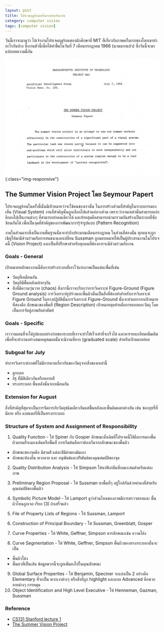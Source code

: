 ```yaml
---
layout: post
title: โปรเจคฤดูร้อนครั้งแรกสำหรับภาพ
category: computer vision
tags: [computer vision]
---
```


วันนี้เราจะมาดูว่า ไอ้เจ้างานโปรเจคฤดูร้อนของนักศึกษาที่ MIT ที่เกี่ยวกับภาพครั้งแรกของโลกเขาทำอะไรกันบ้าง ซึ่งงานตัวนี้เนี่ยได้ทำขึ้นในวันที่ 7 เดือนกรกฎาคม 1966 (นานมากแล้ว) ซึ่งวันนี้จะมาแปลบทความนี้กัน

![image-title-here](/assets/image_post/24-2-2018/summer_vision.png){:class="img-responsive"}

## The Summer Vision Project โดย Seymour Papert
โปรเจคฤดูร้อนในครั้งนี้นั้นมีเป้าหมายว่าจะใช้คนของเรานั้น
ในการสร้างส่วนที่สำคัญในระบบการมองเห็น (Visual System) งานที่สำคัญนั้นถูกเลือกไปแล้วแค่บางส่วน เพราะว่างานเหล่านั้นสามารถแบ่งลึกลงไปเป็นงานต่างๆ ที่สามารถทำคนเดียวได้ และท้ายสุดคือสามารถนำมารวมกันสร้างเป็นระบบที่ซับซ้อนกันได้ เพื่อเป็นจุดที่สำคัญของการพัฒนาการรุ้จำรูปแบบ (Pattern Recognition)

งานในส่วนแรกซึ่งเป็นงานพื้นฐานนั้นจะทำถึงประมาณเดือนกรกฎาคม ในส่วนที่สองนั้น ทุกคนจะถูกเชิญให้มามีส่วนร่วมกับการสนธนาแลกเปลี่ยน Sussman ถูกมอบหมายให้เป็นผู้ประสานงานในโปรเจคนี้ (Vision Project) และเป็นที่ปรึกษาสำหรับทุกคนที่ต้องการจะมีส่วนร่วมกับงาน

### Goals - General
เป้าหมายหลักของงานนี้คือการสร้างระบบที่เอาไว้แบ่งภาพเป็นแต่ละพื้นที่เช่น
* วัตถุที่เหมือนกัน
* วัตถุทีมีพื้นหลังคล้ายๆกัน
* สิ่งที่มีความวุ่นวาย (chaos)
สิ่งเรานี้เราจะเรียกว่าการวิเคราะห์ Figure-Ground (Figure Ground analysis)
การวิเคราะห์รูปร่างและพื้นผิวนั้นเป็นสิ่งที่ต้องทำสำหรับการวิเคราะห์ Figure Ground ในทางปฎิบัตินั้นการวิเคราะห์ Figure-Ground นั้นจะทำแยกจากเป้าหมายที่สองคือ ลักษณะของพื้นที่ (Region Description)
เป้าหมายสุดท้ายคือการแยกแยะวัตถุ โดยเป็นการจับคู่ภาพกับคำศัพท์

### Goals - Specific
เราวางแผนที่จะได้รูปแบบอย่างง่ายของระบบที่เราจะทำให้เร็วเท่าที่จะเร็วได้ และหารายละเอียดเพิ่มเติม เพื่อที่จะทำงานอย่างสมเหตุสมผลนั้นจะมีงานที่ยาก (graduated scale) สำหรับเป้าหมายย่อย

### Subgoal for July
ทำการวิเคราะห์ภาพที่ไม่มีการคาบเกี่ยวกันของวัตถุจากสิ่งของเหล่านี้
* ลูกบอล
* อิฐ ที่มีสีเดียวกันหรือหลายสี
* ทรงกระบอก
พื้นหลังนั้นจะเหมือนกัน

### Extension for August
สิ่งที่สำคัญที่สุดจะเป็นการจัดการกับวัตถุชนิดเดียวกันแต่พื้นหลังและพื้นผิดแตกต่างกัน เช่น ซองบุหรี่ที่มีลาย หรือ แบตเตอรี่ที่เป็นทรงกระบอก

### Structure of System and Assignment of Responsibility
1. Quality Function - ให้ Spiner กับ Gosper
ลักษณะดั้งเดิมที่โปรเจคนี้ใช้คือการมองพื้นผิวแทนที่จะมองเส้นหรือพื้นที่ การเริ่มต้นคือเราต้องเริ่มจากลักษณะของพื้นผิว
* ลักษณะของจุดคือ มีสามสี แต่ละสีมีค่าของมันเอง
* ลักษณะท้องถิ่น พวกลาย และ อนุพันธ์และปริพันธ์ของคุณสมบัติของจุด

2. Quality Distribution Analysis - ให้ Simpson
ให้หาฟังก์ชันที่เหมาะสมสำหรับแต่ละภาพ
3. Preliminary Region Proposal - ให้ Sussman
หาพื้นที่ๆ อยู่ใกล้กันด้วยค่าคงที่สำหรับคุณสมบัติของพื้นผิว
4. Symbolic Picture Model - ให้ Lamport
ดูว่าส่วนไหนของภาพมีการตรวจสอบและ พื้นผิวไหนถูกเจอ เรียก (3) ถ้าเสร็จแล้ว
5. File of Property Lists of Regions - ให้ Sussman, Lamport

6. Construction of Principal Boundary - ให้ Sussman, Greenblatt, Gosper
7. Curve Properties - ให้ White, Geffner, Simpson
หารลักษณะเช่น ความโค้ง
8. Curve Segmentation - ให้ White, Geffner, Simpson
พื้นผิวของทรงกระบอกนั้นจะเป็น
* พื้นผิวโค้ง
* พื้นผวที่เป็นเส้น
ข้อมูลพวกนี้จะถูกเพิ่มลงไปในคุณลักษณะ
9. Global Surface Properties - ให้ Benjamin, Speciner
จะแบ่งเป็น 2 อย่างคือ Elementary ที่จะเป็น พวกเงาต่างๆ หรือสิ่งที่ถูก highlight และแบบ Advanced คือพวกลายต่างๆ การหมุน
10. Object Identification and High Level Executive - ให้ Henneman, Gazman, Sussman

### Reference
* [CS131 Stanford lecture 1](http://vision.stanford.edu/teaching/cs131_fall1718/files/01_introduction.pdf)
* [The Summer Vision Project](https://dspace.mit.edu/bitstream/handle/1721.1/6125/AIM-100.pdf?sequence=2)
